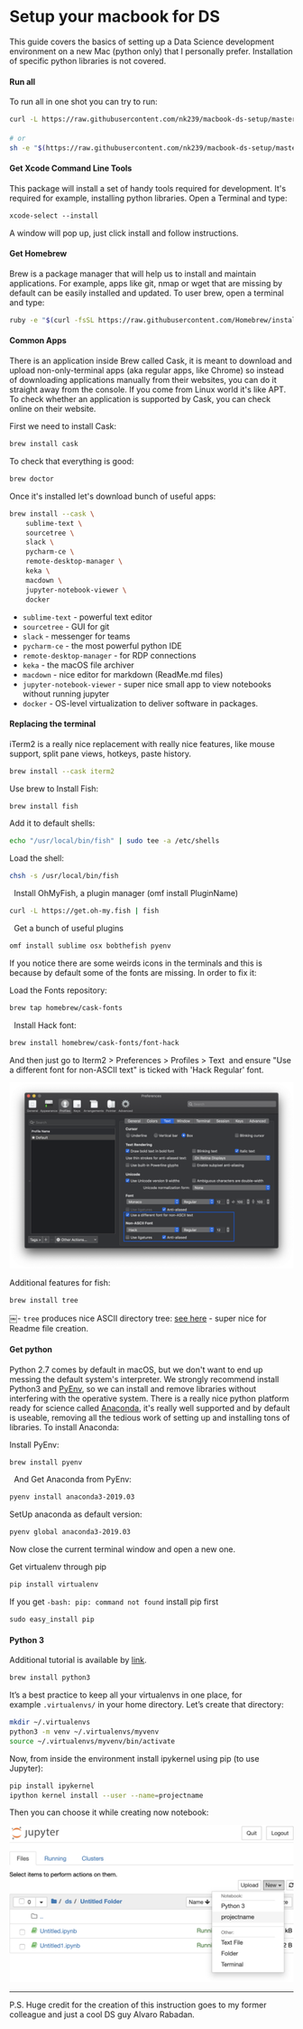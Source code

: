 # Setup your macbook for DS

This guide covers the basics of setting up a Data Science development environment on a new Mac (python only) that I personally prefer. Installation of specific python libraries is not covered.


#### Run all
To run all in one shot you can try to run:

```bash
curl -L https://raw.githubusercontent.com/nk239/macbook-ds-setup/master/macbook-setup.sh | bash

# or 
sh -e "$(https://raw.githubusercontent.com/nk239/macbook-ds-setup/master/macbook-setup.sh)"
```

#### Get Xcode Command Line Tools
This package will install a set of handy tools required for development. It's required for example, installing python libraries. Open a Terminal and type:

```bash
xcode-select --install
```

A window will pop up, just click install and follow instructions.


#### Get Homebrew
Brew is a package manager that will help us to install and maintain applications. For example, apps like git, nmap or wget that are missing by default can be easily installed and updated. To user brew, open a terminal and type:

```bash
ruby -e "$(curl -fsSL https://raw.githubusercontent.com/Homebrew/install/master/install)"
```

#### Common Apps
There is an application inside Brew called Cask, it is meant to download and upload non-only-terminal apps (aka regular apps, like Chrome) so instead of downloading applications manually from their websites, you can do it straight away from the console. If you come from Linux world it's like APT. To check whether an application is supported by Cask, you can check online on their website.

First we need to install Cask:

```bash
brew install cask
```

To check that everything is good:

```bash
brew doctor
```

Once it's installed let's download bunch of useful apps:

```bash
brew install --cask \
	sublime-text \
	sourcetree \
	slack \
	pycharm-ce \
	remote-desktop-manager \
	keka \
	macdown \
	jupyter-notebook-viewer \
	docker
```

- `sublime-text` - powerful text editor
- `sourcetree` - GUI for git 
- `slack` - messenger for teams 
- `pycharm-ce` - the most powerful python IDE
- `remote-desktop-manager` - for RDP connections
- `keka` - the macOS file archiver
- `macdown` - nice editor for markdown (ReadMe.md files)
- `jupyter-notebook-viewer` - super nice small app to view notebooks without running jupyter
- `docker` - OS-level virtualization to deliver software in packages.

#### Replacing the terminal
iTerm2 is a really nice replacement with really nice features, like mouse support, split pane views, hotkeys, paste history.

```bash
brew install --cask iterm2
```

Use brew to Install Fish:

```bash
brew install fish
```

Add it to default shells:

```bash
echo "/usr/local/bin/fish" | sudo tee -a /etc/shells
```

Load the shell:

```bash
chsh -s /usr/local/bin/fish
```
 
Install OhMyFish, a plugin manager (omf install PluginName)

```bash
curl -L https://get.oh-my.fish | fish
```
 
Get a bunch of useful plugins

```bash
omf install sublime osx bobthefish pyenv
```

If you notice there are some weirds icons in the terminals and this is because by default some of the fonts are missing. In order to fix it: 

Load the Fonts repository:

```bash
brew tap homebrew/cask-fonts 
```
 
Install Hack font:

```bash
brew install homebrew/cask-fonts/font-hack
```

And then just go to Iterm2 > Preferences > Profiles > Text 
and ensure "Use a different font for non-ASCII text" is ticked with 'Hack Regular' font.

![pic](pics/iterm-preferences.png)

Additional features for fish:

```bash
brew install tree
```

￼- `tree` produces nice ASCII directory tree: [see here](http://sourabhbajaj.com/mac-setup/iTerm/tree.html) - super nice for Readme file creation.


#### Get python 

Python 2.7 comes by default in macOS, but we don't want to end up messing the default system's interpreter. We strongly recommend install Python3 and [PyEnv](https://github.com/pyenv/pyenv), so we can install and remove libraries without interfering with the operative system. There is a really nice python platform ready for science called [Anaconda](https://www.anaconda.com/distribution/), it's really well supported and by default is useable, removing all the tedious work of setting up and installing tons of libraries. To install  Anaconda:

Install PyEnv:

```bash
brew install pyenv
```
 
And Get Anaconda from PyEnv:

```bash
pyenv install anaconda3-2019.03
```

SetUp anaconda as default version:

```bash
pyenv global anaconda3-2019.03
```
Now close the current terminal window and open a new one.

Get virtualenv through pip

```bash
pip install virtualenv 
```

If you get `-bash: pip: command not found` install pip first

```bash
sudo easy_install pip
```

#### Python 3 
Additional tutorial is available by [link](https://wsvincent.com/install-python3-mac/).

```bash
brew install python3
```

It’s a best practice to keep all your virtualenvs in one place, for example `.virtualenvs/` in your home directory. Let’s create that directory:

```bash
mkdir ~/.virtualenvs
python3 -m venv ~/.virtualenvs/myvenv
source ~/.virtualenvs/myvenv/bin/activate
```

Now, from inside the environment install ipykernel using pip (to use Jupyter):

```bash
pip install ipykernel
ipython kernel install --user --name=projectname
```

Then you can choose it while creating now notebook:

![pic](pics/jupyter-environments.png)

---
P.S. Huge credit for the creation of this instruction goes to my former colleague and just a cool DS guy Alvaro Rabadan.
